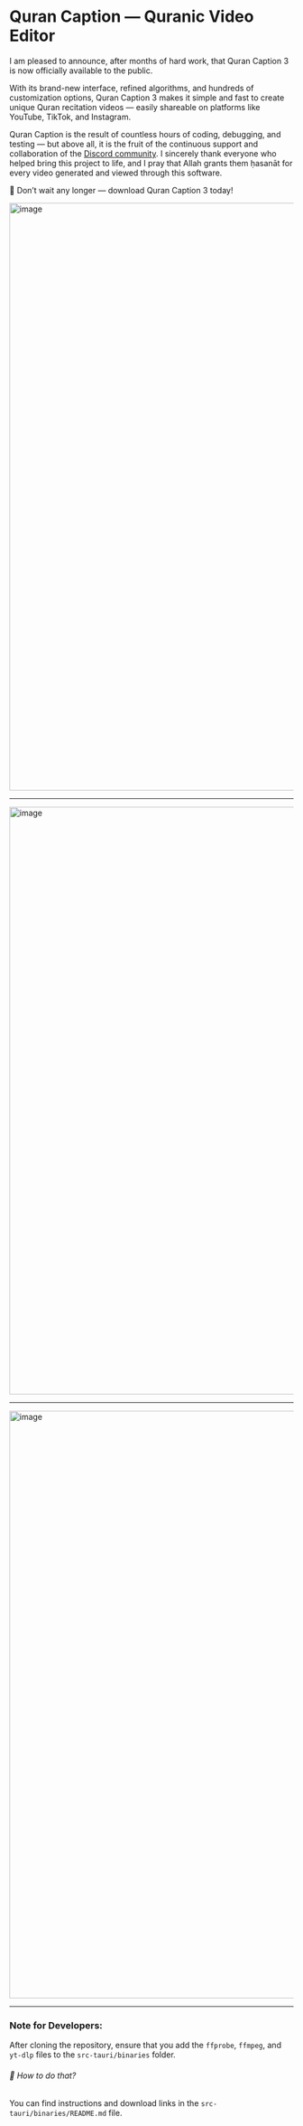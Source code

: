 # Quran Caption — Quranic Video Editor

I am pleased to announce, after months of hard work, that Quran Caption 3 is now officially available to the public.

With its brand-new interface, refined algorithms, and hundreds of customization options, Quran Caption 3 makes it simple and fast to create unique Quran recitation videos — easily shareable on platforms like YouTube, TikTok, and Instagram.

Quran Caption is the result of countless hours of coding, debugging, and testing — but above all, it is the fruit of the continuous support and collaboration of the [Discord community](https://discord.gg/Hxfqq2QA2J). I sincerely thank everyone who helped bring this project to life, and I pray that Allah grants them ḥasanāt for every video generated and viewed through this software.

🌙 Don’t wait any longer — download Quran Caption 3 today!

<img width="1920" height="1040" alt="image" src="https://github.com/user-attachments/assets/3875c5c9-2537-414c-a7cc-973e306fb302" />

---

<img width="1920" height="1040" alt="image" src="https://github.com/user-attachments/assets/f2ec1ddc-14bc-4b54-8a2d-5e7aea83458f" />

---

<img width="1920" height="1040" alt="image" src="https://github.com/user-attachments/assets/0119f716-f918-48d6-9b23-38530a65ae51" />


---

### Note for Developers:

After cloning the repository, ensure that you add the `ffprobe`, `ffmpeg`, and `yt-dlp` files to the `src-tauri/binaries` folder.

###### 🔧 How to do that?

You can find instructions and download links in the `src-tauri/binaries/README.md` file.
